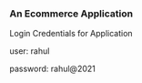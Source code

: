 ### An Ecommerce Application 

Login Credentials for Application
<p>user: rahul</p>
<p>password: rahul@2021</p>

